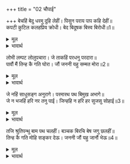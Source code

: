 +++
title = "02 चौपाई"

+++
बेचहिं बेदु धरमु दुहि लेहीं। पिसुन पराय पाप कहि देहीं॥  
कपटी कुटिल कलहप्रिय क्रोधी। बेद बिदूषक बिस्व बिरोधी॥1॥  

<details><summary>मूल</summary>

बेचहिं बेदु धरमु दुहि लेहीं। पिसुन पराय पाप कहि देहीं॥  
कपटी कुटिल कलहप्रिय क्रोधी। बेद बिदूषक बिस्व बिरोधी॥1॥  
</details>

<details><summary>भावार्थ</summary>

जो लोग वेदों को बेचते हैं, धर्म को दुह लेते हैं, चुगलखोर हैं, दूसरों के पापों को कह देते हैं, जो कपटी, कुटिल, कलहप्रिय और क्रोधी हैं तथा जो वेदों की निन्दा करने वाले और विश्वभर के विरोधी हैं,॥1॥  
</details>

लोभी लम्पट लोलुपचारा। जे ताकहिं परधनु परदारा॥  
पावौं मैं तिन्ह कै गति घोरा। जौं जननी यहु सम्मत मोरा॥2॥  

<details><summary>मूल</summary>

लोभी लम्पट लोलुपचारा। जे ताकहिं परधनु परदारा॥  
पावौं मैं तिन्ह कै गति घोरा। जौं जननी यहु सम्मत मोरा॥2॥  
</details>

<details><summary>भावार्थ</summary>

जो लोभी, लम्पट और लालचियों का आचरण करने वाले हैं, जो पराए धन और पराई स्त्री की ताक में रहते हैं, हे जननी! यदि इस काम में मेरी सम्मति हो तो मैं उनकी भयानक गति को पाऊँ॥2॥  
</details>

जे नहिं साधुसङ्ग अनुरागे। परमारथ पथ बिमुख अभागे॥  
जे न भजहिं हरि नर तनु पाई। जिन्हहि न हरि हर सुजसु सोहाई॥3॥  

<details><summary>मूल</summary>

जे नहिं साधुसङ्ग अनुरागे। परमारथ पथ बिमुख अभागे॥  
जे न भजहिं हरि नर तनु पाई। जिन्हहि न हरि हर सुजसु सोहाई॥3॥  
</details>

<details><summary>भावार्थ</summary>

जिनका सत्सङ्ग में प्रेम नहीं है, जो अभागे परमार्थ के मार्ग से विमुख हैं, जो मनुष्य शरीर पाकर श्री हरि का भजन नहीं करते, जिनको हरि-हर (भगवान विष्णु और शङ्करजी) का सुयश नहीं सुहाता,॥3॥  
</details>

तजि श्रुतिपन्थु बाम पथ चलहीं। बञ्चक बिरचि बेष जगु छलहीं॥  
तिन्ह कै गति मोहि सङ्कर देऊ। जननी जौं यहु जानौं भेऊ॥4॥  

<details><summary>मूल</summary>

तजि श्रुतिपन्थु बाम पथ चलहीं। बञ्चक बिरचि बेष जगु छलहीं॥  
तिन्ह कै गति मोहि सङ्कर देऊ। जननी जौं यहु जानौं भेऊ॥4॥  
</details>

<details><summary>भावार्थ</summary>

जो वेद मार्ग को छोडकर वाम (वेद प्रतिकूल) मार्ग पर चलते हैं, जो ठग हैं और वेष बनाकर जगत को छलते हैं, हे माता! यदि मैं इस भेद को जानता भी होऊँ तो शङ्करजी मुझे उन लोगों की गति दें॥4॥  
</details>

<div class="audioEmbed"  caption="AIR-वाचनम्" src="https://archive
.org/download/rAmcharitmAnas-AIR/EPI-188.mp3"></div>
